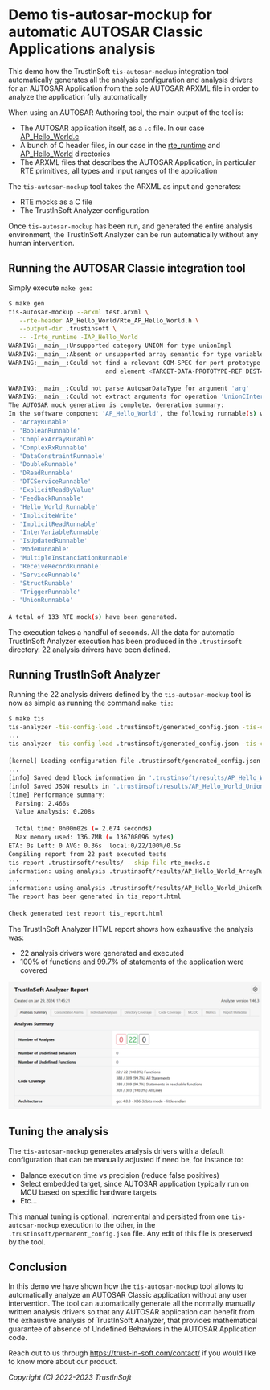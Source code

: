 <!--
trustinsoft/demos
Copyright (C) 2024 TrustInSoft
mailto:contact AT trust-in-soft DOT com

This program is free software; you can redistribute it and/or
modify it under the terms of the GNU Lesser General Public
License as published by the Free Software Foundation; either
version 3 of the License, or (at your option) any later version.

This program is distributed in the hope that it will be useful,
but WITHOUT ANY WARRANTY; without even the implied warranty of
MERCHANTABILITY or FITNESS FOR A PARTICULAR PURPOSE. See the GNU
Lesser General Public License for more details.

You should have received a copy of the GNU Lesser General Public License
along with this program; if not, write to the Free Software Foundation,
Inc., 51 Franklin Street, Fifth Floor, Boston, MA  02110-1301, USA.
-->

# Demo tis-autosar-mockup for automatic AUTOSAR Classic Applications analysis

This demo how the TrustInSoft `tis-autosar-mockup` integration tool automatically generates all the analysis configuration and
analysis drivers for an AUTOSAR Application from the sole AUTOSAR ARXML file in order to analyze the application fully automatically

When using an AUTOSAR Authoring tool, the main output of the tool is:
- The AUTOSAR application itself, as a `.c` file. In our case [AP_Hello_World.c](AP_Hello_World.c)
- A bunch of C header files, in our case in the [rte_runtime](rte_runtime) and [AP_Hello_World](AP_Hello_World) directories
- The ARXML files that describes the AUTOSAR Application, in particular RTE primitives, all types and input ranges of the application

The `tis-autosar-mockup` tool takes the ARXML as input and generates:
- RTE mocks as a C file
- The TrustInSoft Analyzer configuration

Once `tis-autosar-mockup` has been run, and generated the entire analysis environment, the TrustInSoft Analyzer can be run automatically without any human intervention.

## Running the AUTOSAR Classic integration tool

Simply execute `make gen`:
```bash
$ make gen
tis-autosar-mockup --arxml test.arxml \
   --rte-header AP_Hello_World/Rte_AP_Hello_World.h \
   --output-dir .trustinsoft \
   -- -Irte_runtime -IAP_Hello_World
WARNING:__main__:Unsupported category UNION for type unionImpl
WARNING:__main__:Absent or unsupported array semantic for type variableArrayImpl.
WARNING:__main__:Could not find a relevant COM-SPEC for port prototype <PORT-PROTOTYPE-REF DEST="PR-PORT-PROTOTYPE">/ComponentTypes/AP_Hello_World/SimpleNvDataPort</PORT-PROTOTYPE-REF>
                           and element <TARGET-DATA-PROTOTYPE-REF DEST="VARIABLE-DATA-PROTOTYPE">/PortInterfaces/SimpleNvDataInterface/element_OneToTen</TARGET-DATA-PROTOTYPE-REF>

WARNING:__main__:Could not parse AutosarDataType for argument 'arg'
WARNING:__main__:Could not extract arguments for operation 'UnionCInterface'
The AUTOSAR mock generation is complete. Generation summary:
In the software component 'AP_Hello_World', the following runnable(s) were detected:
 - 'ArrayRunable'
 - 'BooleanRunnable'
 - 'ComplexArrayRunable'
 - 'ComplexRxRunnable'
 - 'DataConstraintRunnable'
 - 'DoubleRunnable'
 - 'DReadRunnable'
 - 'DTCServiceRunnable'
 - 'ExplicitReadByValue'
 - 'FeedbackRunnable'
 - 'Hello_World_Runnable'
 - 'ImpliciteWrite'
 - 'ImplicitReadRunnable'
 - 'InterVariableRunnable'
 - 'IsUpdatedRunnable'
 - 'ModeRunnable'
 - 'MultipleInstanciationRunnable'
 - 'ReceiveRecordRunnable'
 - 'ServiceRunnable'
 - 'StructRunable'
 - 'TriggerRunnable'
 - 'UnionRunnable'

A total of 133 RTE mock(s) have been generated.
```

The execution takes a handful of seconds. All the data for automatic TrustInSoft Analyzer execution
has been produced in the `.trustinsoft` directory. 22 analysis drivers have been defined.

## Running TrustInSoft Analyzer

Running the 22 analysis drivers defined by the `tis-autosar-mockup` tool is now as simple as running the command `make tis`:

```bash
$ make tis
tis-analyzer -tis-config-load .trustinsoft/generated_config.json -tis-config-select 22 -tis-report 
...
tis-analyzer -tis-config-load .trustinsoft/generated_config.json -tis-config-select 22 -tis-report -tis-report-directory .trustinsoft/results -save .trustinsoft/save/AP_Hello_World_UnionRunnable.save

[kernel] Loading configuration file .trustinsoft/generated_config.json (analysis #22)
...
[info] Saved dead block information in '.trustinsoft/results/AP_Hello_World_UnionRunnable_dead_blocks.csv'
[info] Saved JSON results in '.trustinsoft/results/AP_Hello_World_UnionRunnable_results.json'
[time] Performance summary:
  Parsing: 2.466s
  Value Analysis: 0.208s

  Total time: 0h00m02s (= 2.674 seconds)
  Max memory used: 136.7MB (= 136708096 bytes)
ETA: 0s Left: 0 AVG: 0.36s  local:0/22/100%/0.5s
Compiling report from 22 past executed tests
tis-report .trustinsoft/results/ --skip-file rte_mocks.c
information: using analysis .trustinsoft/results/AP_Hello_World_ArrayRunable_results.json
...
information: using analysis .trustinsoft/results/AP_Hello_World_UnionRunnable_results.json
The report has been generated in tis_report.html

Check generated test report tis_report.html
```

The TrustInSoft Analyzer HTML report shows how exhaustive the analysis was:
- 22 analysis drivers were generated and executed
- 100% of functions and 99.7% of statements of the application were covered

<img src=".static/analysis-report.png" width=700>

## Tuning the analysis

The `tis-autosar-mockup` generates analysis drivers with a default configuration that can be manually
adjusted if need be, for instance to:
- Balance execution time vs precision (reduce false positives)
- Select embedded target, since AUTOSAR application typically run on MCU based on specific hardware targets
- Etc...

This manual tuning is optional, incremental and persisted from one `tis-autosar-mockup` execution to the
other, in the `.trustinsoft/permanent_config.json` file. Any edit of this file is preserved by the tool.

## Conclusion

In this demo we have shown how the `tis-autosar-mockup` tool allows to automatically analyze
an AUTOSAR Classic application without any user intervention.
The tool can automatically generate all the normally manually written analysis drivers so
that any AUTOSAR application can benefit from the exhaustive analysis of TrustInSoft Analyzer,
that provides mathematical guarantee of absence of Undefined Behaviors in the AUTOSAR Application code.

Reach out to us through https://trust-in-soft.com/contact/ if you would like to know more about our product.

*Copyright (C) 2022-2023 TrustInSoft*
